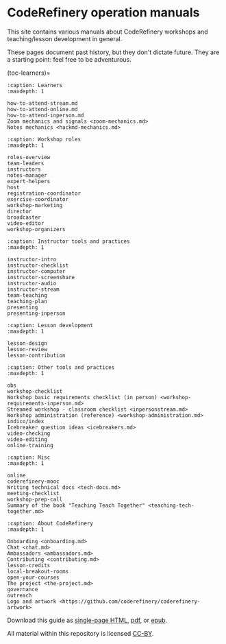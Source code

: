 # CodeRefinery operation manuals

This site contains various manuals about CodeRefinery workshops and
teaching/lesson development in general.

These pages document past history, but they don't dictate future.
They are a starting point: feel free to be adventurous.

(toc-learners)=

```{toctree}
:caption: Learners
:maxdepth: 1

how-to-attend-stream.md
how-to-attend-online.md
how-to-attend-inperson.md
Zoom mechanics and signals <zoom-mechanics.md>
Notes mechanics <hackmd-mechanics.md>
```

```{toctree}
:caption: Workshop roles
:maxdepth: 1

roles-overview
team-leaders
instructors
notes-manager
expert-helpers
host
registration-coordinator
exercise-coordinator
workshop-marketing
director
broadcaster
video-editor
workshop-organizers
```

```{toctree}
:caption: Instructor tools and practices
:maxdepth: 1

instructor-intro
instructor-checklist
instructor-computer
instructor-screenshare
instructor-audio
instructor-stream
team-teaching
teaching-plan
presenting
presenting-inperson
```

```{toctree}
:caption: Lesson development
:maxdepth: 1

lesson-design
lesson-review
lesson-contribution
```

```{toctree}
:caption: Other tools and practices
:maxdepth: 1

obs
workshop-checklist
Workshop basic requirements checklist (in person) <workshop-requirements-inperson.md>
Streamed workshop - classroom checklist <inpersonstream.md>
Workshop administration (reference) <workshop-administration.md>
indico/index
Icebreaker question ideas <icebreakers.md>
video-checking
video-editing
online-training
```

```{toctree}
:caption: Misc
:maxdepth: 1

online
coderefinery-mooc
Writing technical docs <tech-docs.md>
meeting-checklist
workshop-prep-call
Summary of the book "Teaching Teach Together" <teaching-tech-together.md>
```

```{toctree}
:caption: About CodeRefinery
:maxdepth: 1

Onboarding <onboarding.md>
Chat <chat.md>
Ambassadors <ambassadors.md>
Contributing <contributing.md>
lesson-credits
local-breakout-rooms
open-your-courses
The project <the-project.md>
governance
outreach
Logo and artwork <https://github.com/coderefinery/coderefinery-artwork>
```

Download this guide as [single-page HTML](https://coderefinery.github.io/manuals/_builds/singlehtml/),
[pdf](https://coderefinery.github.io/manuals/_builds/CodeRefineryManuals.pdf), or
[epub](https://coderefinery.github.io/manuals/_builds/CodeRefineryManuals.epub).

All material within this repository is licensed [CC-BY](LICENSE.md).
